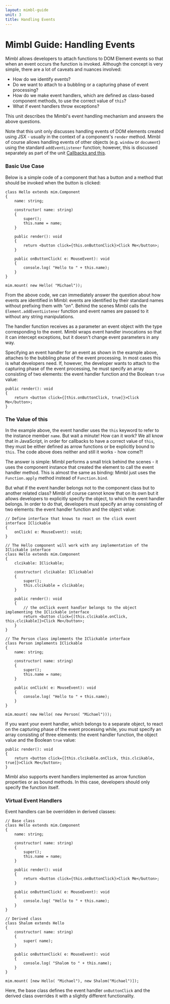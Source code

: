 ```yaml
---
layout: mimbl-guide
unit: 3
title: Handling Events
---
```


# Mimbl Guide: Handling Events
Mimbl allows developers to attach functions to DOM Element events so that when an event occurs the function is invoked. Although the concept is very simple, there are a lot of caveats and nuances involved:

- How do we identify events?
- Do we want to attach to a bubbling or a capturing phase of event processing?
- How do we make event handlers, which are defined as class-based component methods, to use the correct value of `this`?
- What if event handlers throw exceptions?

This unit describes the Mimbl's event handling mechanism and answers the above questions.

Note that this unit only discusses handling events of DOM elements created using JSX - usually in the context of a component's `render` method. Mimbl of course allows handling events of other objects (e.g. `window` or `document`) using the standard `addEventListener` function; however, this is discussed separately as part of the unit [Callbacks and this](mimbl-guide-callbacks-and-this.html).

### Basic Use Case
Below is a simple code of a component that has a button and a method that should be invoked when the button is clicked:

```tsx
class Hello extends mim.Component
{
    name: string;

    constructor( name: string)
    {
        super();
        this.name = name;
    }

    public render(): void
    {
        return <button click={this.onButtonClick}>Click Me</button>;
    }

    public onButtonClick( e: MouseEvent): void
    {
        console.log( "Hello to " + this.name);
    }
}

mim.mount( new Hello( "Michael"));
```

From the above code, we can immediately answer the question about how events are identified in Mimbl: events are identified by their standard names without prefixing them with *"on"*. Behind the scenes Mimbl calls the `Element.addEventListener` function and event names are passed to it without any string manipulations.

The handler function receives as a parameter an event object with the type corresponding to the event. Mimbl wraps event handler invocations so that it can intercept exceptions, but it doesn't change event parameters in any way.

Specifying an event handler for an event as shown in the example above, attaches to the bubbling phase of the event processing. In most cases this is what developers need. If, however, the developer wants to attach to the capturing phase of the event processing, he must specify an array consisting of two elements: the event handler function and the Boolean `true` value:

```tsx
public render(): void
{
    return <button click={[this.onButtonClick, true]}>Click Me</button>;
}
```

### The Value of this
In the example above, the event handler uses the `this` keyword to refer to the instance member `name`. But wait a minute! How can it work? We all know that in JavaScript, in order for callbacks to have a correct value of `this`, they must be either defined as arrow functions or be explicitly bound to `this`. The code above does neither and still it works - how come?!

The answer is simple: Mimbl performs a small trick behind the scenes - it uses the component instance that created the element to call the event handler method. This is almost the same as binding: Mimbl just uses the `Function.apply` method instead of `Function.bind`.

But what if the event handler belongs not to the component class but to another related class? Mimbl of course cannot know that on its own but it allows developers to explicitly specify the object, to which the event handler belongs. In order to do that, developers must specify an array consisting of two elements: the event handler function and the object value:

```tsx
// Define interface that knows to react on the click event
interface IClickable
{
    onClick( e: MouseEvent): void;
}

// The Hello component will work with any implementation of the IClickable interface
class Hello extends mim.Component
{
    clcikable: IClickable;

    constructor( clcikable: IClickable)
    {
        super();
        this.clcikable = clcikable;
    }

    public render(): void
    {
        // the onClick event handler belongs to the object implementing the IClickable interface
        return <button click={[this.clcikable.onClick, this.clcikable]}>Click Me</button>;
    }
}

// The Person class implements the IClickable interface
class Person implements IClickable
{
    name: string;

    constructor( name: string)
    {
        super();
        this.name = name;
    }

    public onClick( e: MouseEvent): void
    {
        console.log( "Hello to " + this.name);
    }
}

mim.mount( new Hello( new Person( "Michael")));
```

If you want your event handler, which belongs to a separate object, to react on the capturing phase of the event processing while, you must specify an array consisting of three elements: the event handler function, the object value and the Boolean `true` value:

```tsx
public render(): void
{
    return <button click={[this.clcikable.onClick, this.clcikable, true]}>Click Me</button>;
}
```

Mimbl also supports event handlers implemented as arrow function properties or as bound methods. In this case, developers should only specify the function itself.


### Virtual Event Handlers
Event handlers can be overridden in derived classes:

```tsx
// Base class
class Hello extends mim.Component
{
    name: string;

    constructor( name: string)
    {
        super();
        this.name = name;
    }

    public render(): void
    {
        return <button click={this.onButtonClick}>Click Me</button>;
    }

    public onButtonClick( e: MouseEvent): void
    {
        console.log( "Hello to " + this.name);
    }
}

// Derived class
class Shalom extends Hello
{
    constructor( name: string)
    {
        super( name);
    }

    public onButtonClick( e: MouseEvent): void
    {
        console.log( "Shalom to " + this.name);
    }
}

mim.mount( [new Hello( "Michael"), new Shalom("Michael")]);
```

Here, the base class defines the event handler `onButtonClick` and the derived class overrides it with a slightly different functionality.




